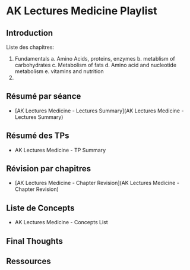 # AK Lectures Medicine Playlist

## Introduction

Liste des chapitres:
1. Fundamentals
    a. Amino Acids, proteins, enzymes
    b. metablism of carbohydrates
    c. Metabolism of fats
    d. Amino acid and nucleotide metabolism
    e. vitamins and nutrition
2.

## Résumé par séance

- [AK Lectures Medicine - Lectures Summary](AK Lectures Medicine - Lectures Summary)

## Résumé des TPs

- AK Lectures Medicine - TP Summary

## Révision par chapitres

- [AK Lectures Medicine - Chapter Revision](AK Lectures Medicine - Chapter Revision)

## Liste de Concepts

- AK Lectures Medicine - Concepts List

## Final Thoughts

## Ressources
